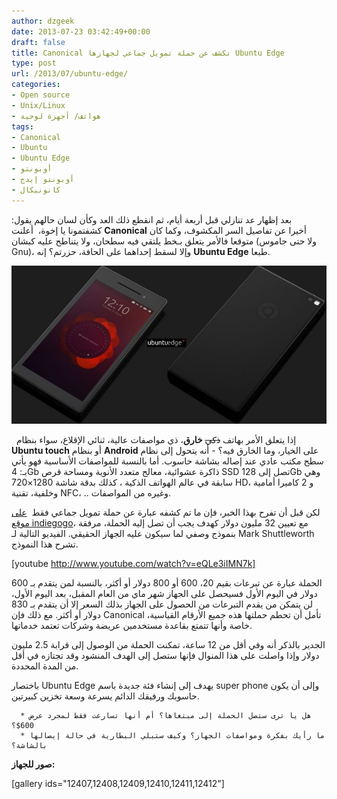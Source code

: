 ```yaml
---
author: dzgeek
date: 2013-07-23 03:42:49+00:00
draft: false
title: Canonical تكشف عن حملة تمويل جماعي لجهازها Ubuntu Edge
type: post
url: /2013/07/ubuntu-edge/
categories:
- Open source
- Unix/Linux
- هواتف/ أجهزة لوحية
tags:
- Canonical
- Ubuntu
- Ubuntu Edge
- أوبونتو
- أوبونتو إيدج
- كانونيكال
---
```


بعد إظهار عد تنازلي قبل أربعة أيام، ثم انقطع ذلك العد وكأن لسان حالهم يقول: كشفتمونا يا إخوة،  أعلنت **Canonical** أخيرا عن تفاصيل السر المكشوف، وكما كان متوقعا فالأمر يتعلق بـخط يلتقي فيه سطحان، ولا يتناطح عليه كبشان (ولا حتى جاموس Gnu)، وإلا لسقط إحداهما على الحافة، حزرتم؟ إنه **Ubuntu Edge** طبعا.


[![Canonical-Ubuntu-Edge](Canonical-Ubuntu-Edge.jpg)
](Canonical-Ubuntu-Edge.jpg)


  إذا يتعلق الأمر بهاتف <del>ذكي</del> **خارق**، ذي مواصفات عالية، ثنائي الإقلاع، سواء بنظام **Ubuntu touch** أو بنظام **Android** على الخيار، وما الخارق فيه؟ - أنه يتحول إلى نظام سطح مكتب عادي عند إصاله بشاشة حاسوب. أما بالنسبة للمواصفات الأساسية فهو يأتي بـ: 4Gb ذاكرة عشوائية، معالج متعدد الأنوية ومساحة قرص SSD تصل إلى 128Gb وهي سابقة في عالم الهواتف الذكية ، كذلك بدقة شاشة 1280×720 HD، و 2 كاميرا أمامية وخلفية، تقنية NFC، .. وغيره من المواصفات.

لكن قبل أن تفرح بهذا الخبر، فإن ما تم كشفه عبارة عن حملة تمويل جماعي فقط  [على موقع indiegogo](http://www.indiegogo.com/projects/ubuntu-edge)، مع تعيين 32 مليون دولار كهدف يجب أن تصل إليه الحملة، مرفقة بنموذج وصفي لما سيكون عليه الجهاز الحقيقي. الفيديو التالية لـ Mark Shuttleworth تشرح هذا النموذج.

<!-- more -->

[youtube http://www.youtube.com/watch?v=eQLe3iIMN7k]

الحملة عبارة عن تبرعات بقيم 20، 600 أو 800 دولار أو أكثر، بالنسبة لمن يتقدم بـ 600 دولار في اليوم الأول فسيحصل على الجهاز شهر ماي من العام المقبل، بعد اليوم الأول، لن يتمكن من يقدم التبرعات من الحصول على الجهاز بذلك السعر إلا أن يتقدم بـ 830 دولار أو أكثر. مع ذلك فإن Canonical تأمل أن تحطم حملتها هذه جميع الأرقام القياسية، خاصة وأنها تتمتع بقاعدة مستخدمين عريضة وشركات تعتمد خدماتها.

الجدير بالذكر أنه وفي أقل من 12 ساعة، تمكنت الحملة من الوصول إلى قرابة 2.5 مليون دولار وإذا واصلت على هذا المنوال فإنها ستصل إلى الهدف المنشود وقد تجتازه في أقل من المدة المحددة.

باختصار Ubuntu Edge يهدف إلى إنشاء فئة جديدة باسم super phone وإلى أن يكون حاسوبك ورفيقك الدائم يسرعة وسعة تخزين كبيرتين.



	  * هل يا ترى ستصل الحملة إلى مبتغاها؟ أم أنها تسارعت فقط لمجرد عرض 600$؟
	  * ما رأيك بفكرة ومواصفات الجهاز؟ وكيف ستبلي البطارية في حالة إيصالها بالشاشة؟

**صور للجهاز:**

[gallery ids="12407,12408,12409,12410,12411,12412"]
